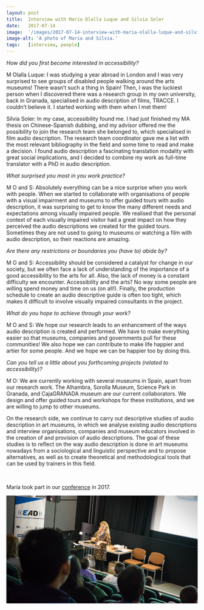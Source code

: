 ```yaml
---
layout: post
title:  Interview with María Olalla Luque and Silvia Soler
date:   2017-07-14
image:  '/images/2017-07-14-interview-with-maria-olalla-luque-and-silvia-soler.webp'
image-alt: 'A photo of Maria and Silvia.'
tags:   [interview, people]
---
```


*How did you first become interested in accessibility?*

M Olalla Luque: I was studying a year abroad in London and I was very surprised to see groups of disabled people walking around the arts museums! There wasn’t such a thing in Spain! Then, I was the luckiest person when I discovered there was a research group in my own university, back in Granada, specialised in audio description of films, TRACCE. I couldn’t believe it. I started working with them when I met them!

Silvia Soler: In my case, accessibility found me. I had just finished my MA thesis on Chinese-Spanish dubbing, and my advisor offered me the possibility to join the research team she belonged to, which specialised in film audio description. The research team coordinator gave me a list with the most relevant bibliography in the field and some time to read and make a decision. I found audio description a fascinating translation modality with great social implications, and I decided to combine my work as full-time translator with a PhD in audio description.

*What surprised you most in you work practice?*

M O and S: Absolutely everything can be a nice surprise when you work with people. When we started to collaborate with organisations of people with a visual impairment and museums to offer guided tours with audio description, it was surprising to get to know the many different needs and expectations among visually impaired people. We realised that the personal context of each visually impaired visitor had a great impact on how they perceived the audio descriptions we created for the guided tours. Sometimes they are not used to going to museums or watching a film with audio description, so their reactions are amazing.

*Are there any restrictions or boundaries you (have to) abide by?*

M O and S: Accessibility should be considered a catalyst for change in our society, but we often face a lack of understanding of the importance of a good accessibility to the arts for all. Also, the lack of money is a constant difficulty we encounter. Accessibility and the arts? No way some people are willing spend money and time on us (on all!). Finally, the production schedule to create an audio descriptive guide is often too tight, which makes it difficult to involve visually impaired consultants in the project.

*What do you hope to achieve through your work?*

M O and S: We hope our research leads to an enhancement of the ways audio description is created and performed. We have to make everything easier so that museums, companies and governments pull for these communities! We also hope we can contribute to make life happier and artier for some people. And we hope we can be happier too by doing this.

*Can you tell us a little about you forthcoming projects (related to accessibility)?*

M O: We are currently working with several museums in Spain, apart from our research work. The Alhambra, Sorolla Museum, Science Park in Granada, and CajaGRANADA museum are our current collaborators. We design and offer guided tours and workshops for these institutions, and we are willing to jump to other museums.

On the research side, we continue to carry out descriptive studies of audio description in art museums, in which we analyse existing audio descriptions and interview organisations, companies and museum educators involved in the creation of and provision of audio descriptions. The goal of these studies is to reflect on the way audio description is done in art museums nowadays from a sociological and linguistic perspective and to propose alternatives, as well as to create theoretical and methodological tools that can be used by trainers in this field.


<br>

María took part in our [conference](conference-on-accessibility-in-film-television-and-interactive-media) in 2017.

![María presenting](../images/2017-07-14-interview-with-maria-olalla-luque-and-silvia-soler-conference.webp)